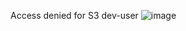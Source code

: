 Access denied for S3 dev-user
![image](https://github.com/user-attachments/assets/cd1a81e8-1904-49a6-9bae-e37781f08642)
